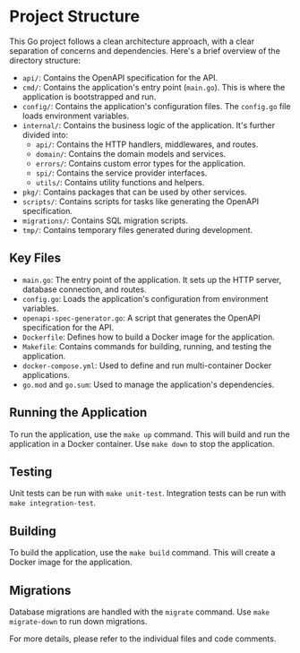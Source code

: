 # Project Structure

This Go project follows a clean architecture approach, with a clear separation of concerns and dependencies. Here's a brief overview of the directory structure:

- `api/`: Contains the OpenAPI specification for the API.
- `cmd/`: Contains the application's entry point (`main.go`). This is where the application is bootstrapped and run.
- `config/`: Contains the application's configuration files. The `config.go` file loads environment variables.
- `internal/`: Contains the business logic of the application. It's further divided into:
  - `api/`: Contains the HTTP handlers, middlewares, and routes.
  - `domain/`: Contains the domain models and services.
  - `errors/`: Contains custom error types for the application.
  - `spi/`: Contains the service provider interfaces.
  - `utils/`: Contains utility functions and helpers.
- `pkg/`: Contains packages that can be used by other services.
- `scripts/`: Contains scripts for tasks like generating the OpenAPI specification.
- `migrations/`: Contains SQL migration scripts.
- `tmp/`: Contains temporary files generated during development.

## Key Files

- `main.go`: The entry point of the application. It sets up the HTTP server, database connection, and routes.
- `config.go`: Loads the application's configuration from environment variables.
- `openapi-spec-generator.go`: A script that generates the OpenAPI specification for the API.
- `Dockerfile`: Defines how to build a Docker image for the application.
- `Makefile`: Contains commands for building, running, and testing the application.
- `docker-compose.yml`: Used to define and run multi-container Docker applications.
- `go.mod` and `go.sum`: Used to manage the application's dependencies.

## Running the Application

To run the application, use the `make up` command. This will build and run the application in a Docker container. Use `make down` to stop the application.

## Testing

Unit tests can be run with `make unit-test`. Integration tests can be run with `make integration-test`.

## Building

To build the application, use the `make build` command. This will create a Docker image for the application.

## Migrations

Database migrations are handled with the `migrate` command. Use `make migrate-down` to run down migrations.

For more details, please refer to the individual files and code comments.